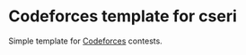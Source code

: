 Codeforces template for cseri
===

Simple template for [Codeforces](http://codeforces.com) contests.

